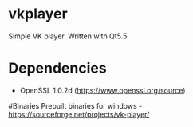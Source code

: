 # vkplayer

Simple VK player. Written with Qt5.5 

# Dependencies
- OpenSSL 1.0.2d (https://www.openssl.org/source)

#Binaries
Prebuilt binaries for windows - https://sourceforge.net/projects/vk-player/
